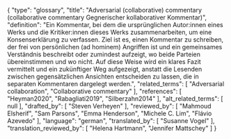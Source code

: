 {
    "type": "glossary",
    "title": "Adversarial (collaborative) commentary (collaborative commentary Gegnerischer kollaborativer Kommentar)",
    "definition": "Ein Kommentar, bei dem die ursprünglichen Autor:innen eines Werks und die Kritiker:innen dieses Werks zusammenarbeiten, um eine Konsenserklärung zu verfassen. Ziel ist es, einen Kommentar zu schreiben, der frei von persönlichen (ad hominem) Angriffen ist und ein gemeinsames Verständnis beschreibt oder zumindest aufzeigt, wo beide Parteien übereinstimmen und wo nicht. Auf diese Weise wird ein klares Fazit vermittelt und ein zukünftiger Weg aufgezeigt, anstatt die Lesenden zwischen gegensätzlichen Ansichten entscheiden zu lassen, die in separaten Kommentaren dargelegt werden.",
    "related_terms": [
        "Adversarial collaboration",
        "Collaborative commentary"
    ],
    "references": [
        "Heyman2020",
        "Rabagliati2019",
        "Silberzahn2014"
    ],
    "alt_related_terms": [
        null
    ],
    "drafted_by": [
        "Steven Verheyen"
    ],
    "reviewed_by": [
        "Mahmoud Elsherif",
        "Sam Parsons",
        "Emma Henderson",
        "Michele C. Lim",
        "Flávio Azevedo"
    ],
    "language": "german",
    "translated_by": [
        "Susanne Vogel"
    ],
    "translation_reviewed_by": [
        "Helena Hartmann",
        "Jennifer Mattschey"
    ]
}